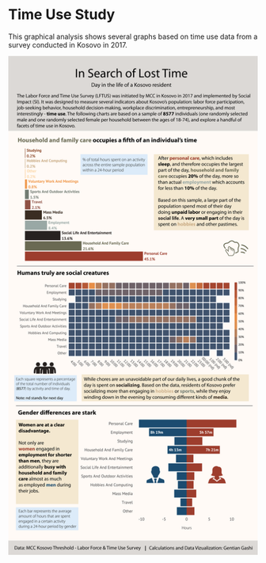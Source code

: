 # Time Use Study
This graphical analysis shows several graphs based on time use data from a survey conducted in Kosovo in 2017.

![infographic](https://github.com/gentiang/time_use/blob/5be9a30063b9654fc10c23a09df26bd43f3a32a3/Artboard%201.png)
